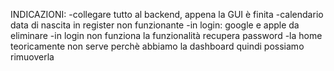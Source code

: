 INDICAZIONI:
-collegare tutto al backend, appena la GUI è finita
-calendario data di nascita in register non funzionante
-in login: google e apple da eliminare
-in login non funziona la funzionalità recupera password 
-la home teoricamente non serve perchè abbiamo la dashboard quindi possiamo rimuoverla